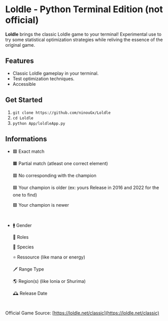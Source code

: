 # Loldle - Python Terminal Edition (not official)

**Loldle** brings the classic Loldle game to your terminal! 
Experimental use to try some statistical optimization strategies while reliving the essence of the original game.

## Features

- Classic Loldle gameplay in your terminal.
- Test optimization techniques.
- Accessible

## Get Started
1. `git clone https://github.com/ninouGx/Loldle`
2. `cd Loldle`
3. `python App/loldleApp.py`

## Informations
- 🟩 Exact match
  
  🟧 Partial match (atleast one correct element)
  
  🟥 No corresponding with the champion
  
  🟦 Your champion is older (ex: yours Release in 2016 and 2022 for the one to find)
  
  🟪 Your champion is newer
  #

- 🚹 Gender
  
  📍 Roles
  
  🦄 Species
  
  ⭐️ Ressource (like mana or energy)
  
  🗡️ Range Type
  
  🌎 Region(s) (like Ionia or Shurima)
  
  🕰️ Release Date
  #

Official Game Source: [https://loldle.net/classic](https://loldle.net/classic)
